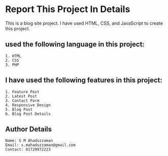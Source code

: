 # Report This Project In Details

This is a blog site project. 
    I have used HTML, CSS, and JavaScript to create this project. 
    
## used the following language in this project:
    1. HTML
    2. CSS
    3. PHP

## I have used the following features in this project:
    1. Feature Post
    2. Latest Post
    3. Contact Form
    4. Responsive Design
    5. Blog Post
    6. Blog Post Details

## Author Details
    Name: S M Ahaduzzaman
    Email: s.mahaduzzaman@gmail.com
    Contact: 01729972223

